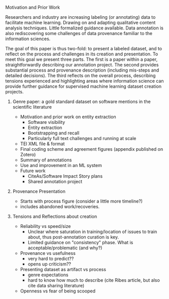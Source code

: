 Motivation and Prior Work

Researchers and industry are increasing labeling (or annotating) data to facilitate machine learning. Drawing on and adapting qualitative content analysis techniques. Little formalized guidance available. Data annotation is also rediscovering some challenges of data provenance familiar to the information sciences.

The goal of this paper is thus two-fold: to present a labeled dataset, and to reflect on the process and challenges in its creation and presentation. To meet this goal we present three parts. The first is a paper within a paper, straightforwardly describing our annotation project. The second provides substantial process and provenance description (including mis-steps and detailed decisions). The third reflects on the overall process, describing tensions experienced and highlighting areas where information science can provide further guidance for supervised machine learning dataset creation projects.

1. Genre paper: a gold standard dataset on software mentions in the scientific literature
    - Motivation and prior work on entity extraction
        - Software visibility
        - Entity extraction
        - Bootstrapping and recall
        - Particularly full text challenges and running at scale
    - TEI XML file & format
    - Final coding scheme and agreement figures (appendix published on Zotero)
    - Summary of annotations
    - Use and improvement in an ML system
    - Future work
        - CiteAs/Software Impact Story plans
        - Shared annotation project

2. Provenance Presentation
    - Starts with process figure (consider a little more timeline?)
    - includes abandoned work/recoveries.

3. Tensions and Reflections about creation
    - Reliability vs speed/size
        - Unclear where saturation in training/location of issues to train about, thus post-annotation curation is key.
        - Limited guidance on "consistency" phase. What is acceptable/problematic (and why?)
    - Provenance vs usefulness
        - very hard to predict??
        - opens up criticism??
    - Presenting dataset as artifact vs process
        - genre expectations
        - hard to know how much to describe (cite Ribes article, but also cite data sharing literature)
    - Openness vs fear of being scooped
